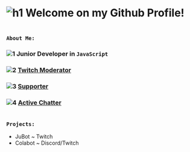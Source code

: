 # ![h1](https://cdn.frankerfacez.com/emote/257284/1) Welcome on my Github Profile!

``` 

```
### ```About Me:``` 
### ![1](https://cdn.frankerfacez.com/emote/496280/1) Junior Developer in `JavaScript`
### ![2](https://cdn.frankerfacez.com/emote/145916/1) [Twitch Moderator](https://modlookup.3v.fi/u/jubewe)
### ![3](https://cdn.frankerfacez.com/emote/310163/1) [Supporter](https://twitch.tv/jubewe)
### ![4](https://cdn.betterttv.net/emote/618c77311f8ff7628e6d5b8f/1x) [Active Chatter](https://twitch.tv/jubewe)

``` 

```
### ```Projects:```

- JuBot ~ Twitch
- Colabot ~ Discord/Twitch
